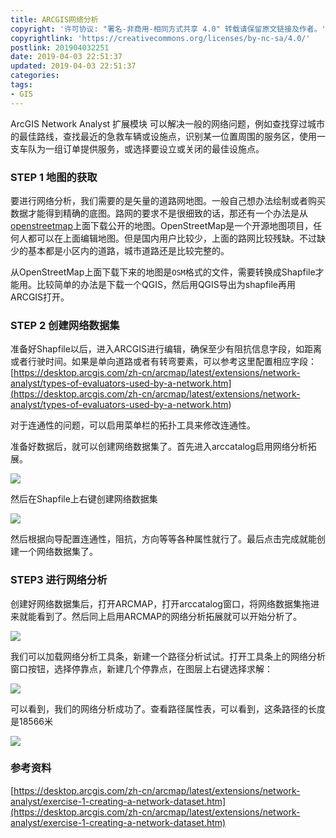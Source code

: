 ```yaml
---
title: ARCGIS网络分析
copyright: '许可协议: "署名-非商用-相同方式共享 4.0" 转载请保留原文链接及作者。'
copyrightlink: 'https://creativecommons.org/licenses/by-nc-sa/4.0/'
postlink: 201904032251
date: 2019-04-03 22:51:37
updated: 2019-04-03 22:51:37
categories:
tags:
- GIS
---
```


ArcGIS Network Analyst 扩展模块 可以解决一般的网络问题，例如查找穿过城市的最佳路线，查找最近的急救车辆或设施点，识别某一位置周围的服务区，使用一支车队为一组订单提供服务，或选择要设立或关闭的最佳设施点。<!--more-->

### STEP 1 地图的获取

要进行网络分析，我们需要的是矢量的道路网地图。一般自己想办法绘制或者购买数据才能得到精确的底图。路网的要求不是很细致的话，那还有一个办法是从[openstreetmap]([https://www.openstreetmap.org](https://www.openstreetmap.org/))上面下载公开的地图。OpenStreetMap是一个开源地图项目，任何人都可以在上面编辑地图。但是国内用户比较少，上面的路网比较残缺。不过缺少的基本都是小区内的道路，城市道路还是比较完整的。

从OpenStreetMap上面下载下来的地图是`OSM`格式的文件，需要转换成Shapfile才能用。比较简单的办法是下载一个QGIS，然后用QGIS导出为shapfile再用ARCGIS打开。

### STEP 2 创建网络数据集

准备好Shapfile以后，进入ARCGIS进行编辑，确保至少有阻抗信息字段，如距离或者行驶时间。如果是单向道路或者有转弯要素，可以参考这里配置相应字段：[https://desktop.arcgis.com/zh-cn/arcmap/latest/extensions/network-analyst/types-of-evaluators-used-by-a-network.htm](<https://desktop.arcgis.com/zh-cn/arcmap/latest/extensions/network-analyst/types-of-evaluators-used-by-a-network.htm>)

对于连通性的问题，可以启用菜单栏的拓扑工具来修改连通性。

准备好数据后，就可以创建网络数据集了。首先进入arccatalog启用网络分析拓展。

![](https://coolrc-blog.oss-cn-shenzhen.aliyuncs.com/superbed/2019/04/03/5ca4c3853a213b0417a21a37.jpg)

然后在Shapfile上右键创建网络数据集

![](https://coolrc-blog.oss-cn-shenzhen.aliyuncs.com/superbed/2019/04/03/5ca4c3da3a213b0417a21d27.jpg)

然后根据向导配置连通性，阻抗，方向等等各种属性就行了。最后点击完成就能创建一个网络数据集了。

### STEP3 进行网络分析

创建好网络数据集后，打开ARCMAP，打开arccatalog窗口，将网络数据集拖进来就能看到了。然后同上启用ARCMAP的网络分析拓展就可以开始分析了。

![](https://coolrc-blog.oss-cn-shenzhen.aliyuncs.com/superbed/2019/04/03/5ca4c4ef3a213b0417a22582.jpg)

我们可以加载网络分析工具条，新建一个路径分析试试。打开工具条上的网络分析窗口按钮，选择停靠点，新建几个停靠点，在图层上右键选择求解：

![](https://coolrc-blog.oss-cn-shenzhen.aliyuncs.com/superbed/2019/04/03/5ca4c5f03a213b0417a230d1.jpg)

可以看到，我们的网络分析成功了。查看路径属性表，可以看到，这条路径的长度是18566米

![](https://coolrc-blog.oss-cn-shenzhen.aliyuncs.com/superbed/2019/04/03/5ca4cb973a213b0417a25f2d.png)

### 参考资料

[https://desktop.arcgis.com/zh-cn/arcmap/latest/extensions/network-analyst/exercise-1-creating-a-network-dataset.htm](https://desktop.arcgis.com/zh-cn/arcmap/latest/extensions/network-analyst/exercise-1-creating-a-network-dataset.htm)